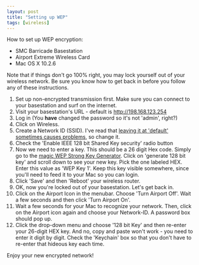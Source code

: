 ```yaml
---
layout: post
title: "Setting up WEP"
tags: [wireless]
---
```


How to set up WEP encryption:

- SMC Barricade Basestation
- Airport Extreme Wireless Card
- Mac OS X 10.2.6

Note that if things don't go 100% right, you may lock yourself out of your wireless network. Be sure you know how to get back in before you follow any of these instructions.

1. Set up non-encrypted transmission first. Make sure you can connect to your basestation and surf on the internet. 
1. Visit your basestation's URL - default is http://198.168.123.254 
1. Log in (You **have** changed the password so it's not 'admin', right?) 
1. Click on Wireless.  
1. Create a Network ID (SSID). I've read that [leaving it at 'default' sometimes causes problems](http://www.whiterabbits.com/MacNetJournal/stories/2002/03/20/aWeekofWireless.html), so change it. 
1. Check the 'Enable IEEE 128 bit Shared Key security' radio button 
1. Now we need to enter a key. This should be a 26 digit Hex code. Simply go to the [magic WEP Strong Key Generator](http://www.warewolflabs.com/portfolio/programming/wepskg/wepskg.html). Click on 'generate 128 bit key' and scroll down to see your new key. Pick the one labeled HEX. Enter this value as 'WEP Key 1'. Keep this key visible somewhere, since you'll need to feed it to your Mac so you can login.  
1. Click 'Save' and then 'Reboot' your wireless router. 
1. OK, now you're locked out of your basestation. Let's get back in. 
1. Click on the Airport Icon in the menubar. Choose 'Turn Airport Off'. Wait a few seconds and then click 'Turn Airport On'. 
1. Wait a few seconds for your Mac to recognize your network. Then, click on the Airport icon again and choose your Network-ID. A password box should pop up. 
1. Click the drop-down menu and choose '128 bit Key' and then re-enter your 26-digit HEX key. And no, copy and paste won't work - you need to enter it digit by digit. Check the 'Keychain' box so that you don't have to re-enter that hideous key each time.

Enjoy your new encrypted network!
